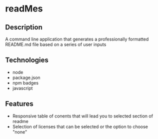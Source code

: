 # readMes

## Description 
A command line application that generates a professionally formatted README.md file based on a series of user inputs 


## Technologies
- node 
- package.json
- npm badges 
- javascript

## Features 
- Responsive table of conents that will lead you to selected section of readme
- Selection of licenses that can be selected or the option to choose "none"


